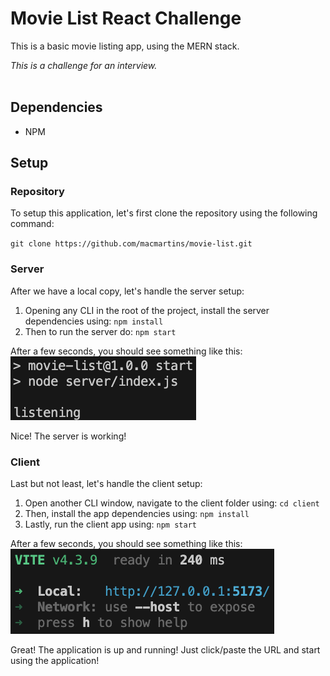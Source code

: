 # Movie List React Challenge

This is a basic movie listing app, using the MERN stack.

_This is a challenge for an interview._
<br><br>

## Dependencies
- NPM

## Setup

### **Repository**

To setup this application, let's first clone the repository using the following command:

`git clone https://github.com/macmartins/movie-list.git`

### **Server**

After we have a local copy, let's handle the server setup:

1. Opening any CLI in the root of the project, install the server dependencies using: `npm install`
2. Then to run the server do: `npm start`

After a few seconds, you should see something like this:
![Server running in a CLI](/assets/images/serverCLI.png)

Nice! The server is working!

### **Client**

Last but not least, let's handle the client setup:
1. Open another CLI window, navigate to the client folder using: `cd client`
2. Then, install the app dependencies using: `npm install`
3. Lastly, run the client app using: `npm start`

After a few seconds, you should see something like this:
![Alt text](/assets/images/clientCLI.png)

Great! The application is up and running!
Just click/paste the URL and start using the application!